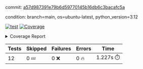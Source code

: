 commit: [a57d987391e79b6d59770145b16db6c3bacafc5a](https://github.com/rcmdnk/inherit-docstring/tree/a57d987391e79b6d59770145b16db6c3bacafc5a)

condition: branch=main, os=ubuntu-latest, python_version=3.12

[![test](https://github.com/rcmdnk/inherit-docstring/actions/workflows/test.yml/badge.svg)](https://github.com/rcmdnk/inherit-docstring/actions/runs/10568483860)
<a href="https://github.com/rcmdnk/inherit-docstring/blob/a57d987391e79b6d59770145b16db6c3bacafc5a/README.md"><img alt="Coverage" src="https://img.shields.io/badge/Coverage-100%25-brightgreen.svg" /></a><details><summary>Coverage Report </summary><table><tr><th>File</th><th>Stmts</th><th>Miss</th><th>Cover</th></tr><tbody><tr><td><b>TOTAL</b></td><td><b>114</b></td><td><b>0</b></td><td><b>100%</b></td></tr></tbody></table></details>

| Tests | Skipped | Failures | Errors | Time |
| ----- | ------- | -------- | -------- | ------------------ |
| 12 | 0 :zzz: | 0 :x: | 0 :fire: | 1.227s :stopwatch: |

